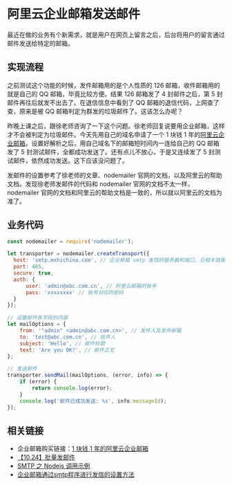 # 阿里云企业邮箱发送邮件

最近在做的业务有个新需求，就是用户在网页上留言之后，后台将用户的留言通过邮件发送给特定的邮箱。

## 实现流程

之前测试这个功能的时候，发件邮箱用的是个人性质的 126 邮箱，收件邮箱用的就是自己的 QQ 邮箱，毕竟比较方便。结果 126 邮箱发了 4 封邮件之后，第 5 封邮件再往后就发不出去了。在退信信息中看到了 QQ 邮箱的退信代码，上网查了查，原来是被 QQ 邮箱判定为群发的垃圾邮件了。这该怎么办呢？

昨晚上课之后，跟徐老师咨询了一下这个问题。徐老师回复说要用企业邮箱，这样才不会被判定为垃圾邮件。今天先用自己的域名申请了一个 1 块钱 1 年的[阿里云企业邮箱](https://wanwang.aliyun.com/mail/freemail/)，设置好解析之后，用自己域名下的邮箱短时间内一连给自己的 QQ 邮箱发了 5 封测试邮件，全都成功发送了。还有点儿不放心，于是又连续发了 5 封测试邮件，依然成功发送。这下应该没问题了。

发邮件的设置参考了徐老师的文章、nodemailer 官网的文档，以及阿里云的帮助文档。发现徐老师发邮件的代码和 nodemailer 官网的文档不太一样，nodemailer 官网的文档和阿里云的帮助文档是一致的，所以就以阿里云的文档为准了。

## 业务代码

```js
const nodemailer = require('nodemailer');

let transporter = nodemailer.createTransport({
  host: 'smtp.mxhichina.com', // 企业邮箱 smtp 发信的服务器和端口，见相关链接的最后一条
  port: 465,
  secure: true,
  auth: {
      user: 'admin@abc.com.cn', // 阿里云邮箱的账号
      pass: 'xxxxxxxx' // 账号对应的密码
  }
});

// 设置邮件各字段的内容
let mailOptions = {
    from: '"admin" <admin@abc.com.cn>', // 发件人及发件邮箱
    to: 'test@abc.com.cn', // 收件人
    subject: 'Hello', // 邮件标题
    text: 'Are you OK?', // 邮件正文
};

// 发送邮件
transporter.sendMail(mailOptions, (error, info) => {
    if (error) {
        return console.log(error);
    }
    console.log('邮件已成功发送: %s', info.messageId);
});
```

## 相关链接

- 企业邮箱购买链接：[1 块钱 1 年的阿里云企业邮箱](https://wanwang.aliyun.com/mail/freemail/)
- [【10.24】批量发邮件](http://xugaoyang.com/post/59eee25998dae164a86e8b8f)
- [SMTP 之 Nodejs 调用示例](https://help.aliyun.com/document_detail/29456.html)
- [企业邮箱通过smtp程序进行发信的设置方法](https://help.aliyun.com/knowledge_detail/36687.html)
